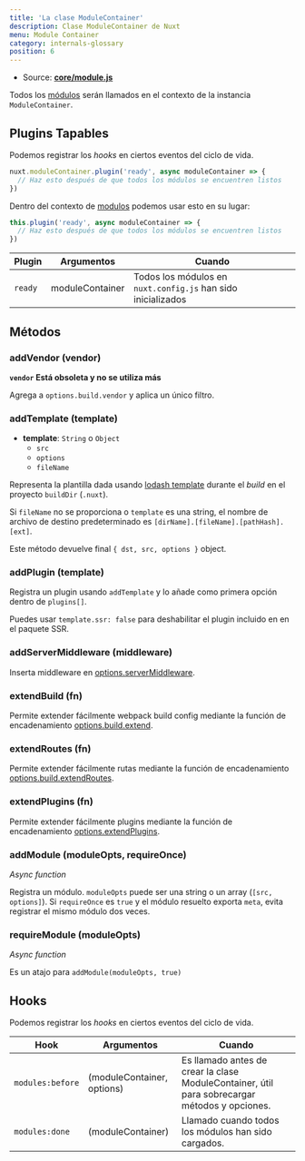 ```yaml
---
title: 'La clase ModuleContainer'
description: Clase ModuleContainer de Nuxt
menu: Module Container
category: internals-glossary
position: 6
---
```


- Source: **[core/module.js](https://github.com/nuxt/nuxt.js/blob/dev/packages/core/src/module.js)**

Todos los [módulos](/docs/2.x/directory-structure/modules) serán llamados en el contexto de la instancia `ModuleContainer`.

## Plugins Tapables

Podemos registrar los _hooks_ en ciertos eventos del ciclo de vida.

```js
nuxt.moduleContainer.plugin('ready', async moduleContainer => {
  // Haz esto después de que todos los módulos se encuentren listos
})
```

Dentro del contexto de [modulos](/docs/2.x/directory-structure/modules) podemos usar esto en su lugar:

```js
this.plugin('ready', async moduleContainer => {
  // Haz esto después de que todos los módulos se encuentren listos
})
```

| Plugin  | Argumentos      | Cuando                                                       |
| ------- | --------------- | ------------------------------------------------------------ |
| `ready` | moduleContainer | Todos los módulos en `nuxt.config.js` han sido inicializados |

## Métodos

### addVendor (vendor)

**`vendor` Está obsoleta y no se utiliza más**

Agrega a `options.build.vendor` y aplica un único filtro.

### addTemplate (template)

- **template**: `String` o `Object`
  - `src`
  - `options`
  - `fileName`

Representa la plantilla dada usando [lodash template](https://lodash.com/docs/4.17.4#template) durante el _build_ en el proyecto `buildDir` (`.nuxt`).

Si `fileName` no se proporciona o `template` es una string, el nombre de archivo de destino predeterminado es `[dirName].[fileName].[pathHash].[ext]`.

Este método devuelve final `{ dst, src, options }` object.

### addPlugin (template)

Registra un plugin usando `addTemplate` y lo añade como primera opción dentro de `plugins[]`.

Puedes usar `template.ssr: false` para deshabilitar el plugin incluido en en el paquete SSR.

### addServerMiddleware (middleware)

Inserta middleware en [options.serverMiddleware](/docs/2.x/configuration-glossary/configuration-servermiddleware).

### extendBuild (fn)

Permite extender fácilmente webpack build config mediante la función de encadenamiento [options.build.extend](/docs/2.x/configuration-glossary/configuration-build#extend).

### extendRoutes (fn)

Permite extender fácilmente rutas mediante la función de encadenamiento [options.build.extendRoutes](/docs/2.x/configuration-glossary/configuration-router#extendroutes).

### extendPlugins (fn)

Permite extender fácilmente plugins mediante la función de encadenamiento [options.extendPlugins](/docs/2.x/configuration-glossary/configuration-extend-plugins).

### addModule (moduleOpts, requireOnce)

_Async function_

Registra un módulo. `moduleOpts` puede ser una string o un array (`[src, options]`). Si `requireOnce` es `true` y el módulo resuelto exporta `meta`, evita registrar el mismo módulo dos veces.

### requireModule (moduleOpts)

_Async function_

Es un atajo para `addModule(moduleOpts, true)`

## Hooks

Podemos registrar los _hooks_ en ciertos eventos del ciclo de vida.

| Hook             | Argumentos                 | Cuando                                                                                        |
| ---------------- | -------------------------- | --------------------------------------------------------------------------------------------- |
| `modules:before` | (moduleContainer, options) | Es llamado antes de crear la clase ModuleContainer, útil para sobrecargar métodos y opciones. |
| `modules:done`   | (moduleContainer)          | Llamado cuando todos los módulos han sido cargados.                                           |

